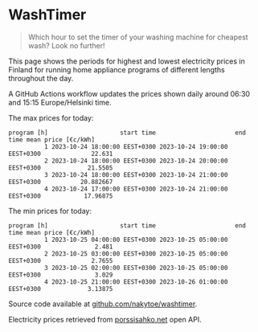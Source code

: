 
# WashTimer

> Which hour to set the timer of your washing machine for cheapest wash? Look no further!

This page shows the periods for highest and lowest electricity prices in Finland 
for running home appliance programs of different lengths throughout the day. 

A GitHub Actions workflow updates the prices shown daily around 06:30 and 15:15 Europe/Helsinki time.

The max prices for today:

	program [h]                    start time                      end time mean price [€c/kWh]
	          1 2023-10-24 18:00:00 EEST+0300 2023-10-24 19:00:00 EEST+0300              22.631
	          2 2023-10-24 18:00:00 EEST+0300 2023-10-24 20:00:00 EEST+0300             21.5505
	          3 2023-10-24 18:00:00 EEST+0300 2023-10-24 21:00:00 EEST+0300           20.882667
	          4 2023-10-24 17:00:00 EEST+0300 2023-10-24 21:00:00 EEST+0300            17.96875

The min prices for today:

	program [h]                    start time                      end time mean price [€c/kWh]
	          1 2023-10-25 04:00:00 EEST+0300 2023-10-25 05:00:00 EEST+0300               2.481
	          2 2023-10-25 03:00:00 EEST+0300 2023-10-25 05:00:00 EEST+0300              2.7655
	          3 2023-10-25 02:00:00 EEST+0300 2023-10-25 05:00:00 EEST+0300               3.029
	          4 2023-10-25 21:00:00 EEST+0300 2023-10-26 01:00:00 EEST+0300             3.13875


Source code available at [github.com/nakytoe/washtimer](https://github.com/nakytoe/washtimer).

Electricity prices retrieved from [porssisahko.net](https://porssisahko.net/api) open API.
